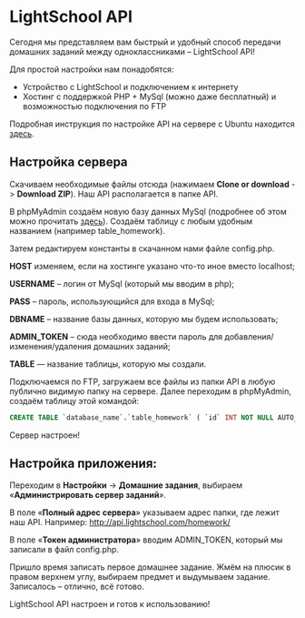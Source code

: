 LightSchool API
===============
Сегодня мы представляем вам быстрый и удобный способ передачи домашних заданий между одноклассниками – LightSchool API!

Для простой настройки нам понадобятся:

- Устройство с LightSchool и подключением к интернету
- Хостинг с поддержкой PHP + MySql (можно даже бесплатный) и возможностью подключения по FTP

Подробная инструкция по настройке API на сервере с Ubuntu находится [здесь](https://drive.google.com/file/d/1_d6kR9j63VbgfQuZiHrqevSe8uXT3IjF/).

## Настройка сервера
Скачиваем необходимые файлы отсюда (нажимаем **Clone or download** -> **Download ZIP**). Наш API располагается в папке API.

В phpMyAdmin создаём новую базу данных MySql (подробнее об этом можно прочитать [здесь](https://metanit.com/web/php/7.1.php)). Создаём таблицу с любым удобным названием (например table_homework).

Затем редактируем константы в скачанном нами файле config.php.

**HOST** изменяем, если на хостинге указано что-то иное вместо localhost;

**USERNAME** – логин от MySql (который мы вводим в php);

**PASS** – пароль, использующийся для входа в MySql;

**DBNAME** – название базы данных, которую мы будем использовать;

**ADMIN_TOKEN** – сюда необходимо ввести пароль для добавления/изменения/удаления домашних заданий;

**TABLE** — название таблицы, которую мы создали.

Подключаемся по FTP, загружаем все файлы из папки API в любую публично видимую папку на сервере. Далее переходим в phpMyAdmin, создаём таблицу этой командой:
```sql
CREATE TABLE `database_name`.`table_homework` ( `id` INT NOT NULL AUTO_INCREMENT , `timestamp` INT NOT NULL , `subject` TEXT NOT NULL , `hometask` TEXT NOT NULL , PRIMARY KEY (`id`)) ENGINE = InnoDB;
```
Сервер настроен!

## Настройка приложения:
Переходим в **Настройки** -> **Домашние задания**, выбираем «**Администрировать сервер заданий**».

В поле «**Полный адрес сервера**» указываем адрес папки, где лежит наш API. Например: http://api.lightschool.com/homework/

В поле «**Токен администратора**» вводим ADMIN_TOKEN, который мы записали в файл config.php.

Пришло время записать первое домашнее задание. Жмём на плюсик в правом верхнем углу, выбираем предмет и выдумываем задание. Записалось – отлично, всё готово.

LightSchool API настроен и готов к использованию!
